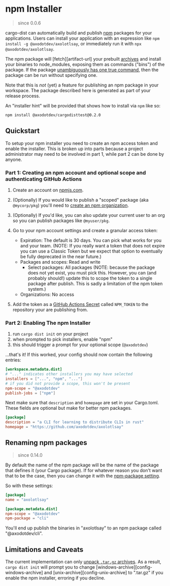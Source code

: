 # npm Installer

> since 0.0.6

cargo-dist can automatically build and publish [npm](https://www.npmjs.com/) packages for your applications. Users can install your application with an expression like `npm install -g @axodotdev/axolotlsay`, or immediately run it with `npx @axodotdev/axolotlsay`.

The npm package will [fetch][artifact-url] your prebuilt [archives](../artifacts/archives.md) and install your binaries to node_modules, exposing them as commands ("bins") of the package.
If the package [unambiguously has one true command](https://docs.npmjs.com/cli/v7/commands/npx#description), then the package can be run without specifying one.

Note that this is *not* (yet) a feature for publishing an npm package in your workspace. The package described here is generated as part of your release process.

An "installer hint" will be provided that shows how to install via `npm` like so:

```sh
npm install @axodotdev/cargodisttest@0.2.0
```

## Quickstart

To setup your npm installer you need to create an npm access token and enable the installer. This is broken up into parts because a project administrator may need to be involved in part 1, while part 2 can be done by anyone.


### Part 1: Creating an npm account and optional scope and authenticating GitHub Actions

1. Create an account on [npmjs.com](https://www.npmjs.com/signup).
1. (Optionally) If you would like to publish a "scoped" package (aka `@mycorp/pkg`) you'll need to [create an npm organization](https://www.npmjs.com/org/create).
1. (Optionally) If you'd like, you can also update your current user to an org so you can publish packages like `@myuser/pkg`.
2. Go to your npm account settings and create a granular access token:

    - Expiration: The default is 30 days. You can pick what works for you and your team. (NOTE: If you really want a token that does not expire you can use a Classic Token but we expect that option to eventually be fully deprecated in the near future.)
    - Packages and scopes: Read and write
        - Select packages: All packages (NOTE: because the package does not yet exist, you must pick this. However, you can (and probably should!) update this to scope the token to a single package after publish. This is sadly a limitation of the npm token system.)
    - Organizations: No access

3. Add the token as a [GitHub Actions Secret](https://docs.github.com/en/actions/security-guides/encrypted-secrets) called `NPM_TOKEN` to the repository your are publishing from.


### Part 2: Enabling The npm Installer

1. run `cargo dist init` on your project
2. when prompted to pick installers, enable "npm"
3. this should trigger a prompt for your optional scope (`@axodotdev`)

...that's it! If this worked, your config should now contain the following entries:

```toml
[workspace.metadata.dist]
# "..." indicates other installers you may have selected
installers = ["...", "npm", "..."]
# if you did not provide a scope, this won't be present
npm-scope = "@axodotdev"
publish-jobs = ["npm"]
```

Next make sure that `description` and `homepage` are set in your Cargo.toml. These
fields are optional but make for better npm packages.

```toml
[package]
description = "a CLI for learning to distribute CLIs in rust"
homepage = "https://github.com/axodotdev/axolotlsay"
```

## Renaming npm packages

> since 0.14.0

By default the name of the npm package will be the name of the package that defines it (your Cargo package). If for whatever reason you don't want that to be the case, then you can change it with the [npm-package setting](../reference/config.md#npm-package).

So with these settings:

```toml
[package]
name = "axolotlsay"

[package.metadata.dist]
npm-scope = "@axodotdev"
npm-package = "cli"
```

You'll end up publish the binaries in "axolotlsay" to an npm package called "@axodotdev/cli".


## Limitations and Caveats

The current implementation can only [unpack `.tar.gz` archives][issue-unpacking]. As a result, `cargo dist init` will prompt you to change [windows-archive][config-windows-archive] and [unix-archive][config-unix-archive] to ".tar.gz" if you enable the npm installer, erroring if you decline.

[issue-unpacking]: https://github.com/axodotdev/cargo-dist/issues/226
